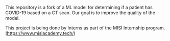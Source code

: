 This repository is a fork of a ML model for determining if a patient has COVID-19 based on a CT scan. Our goal is to improve the quality of the model.

This project is being done by Interns as part of the MISI Internship program. (https://www.misiacademy.tech/)
